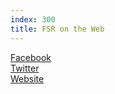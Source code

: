 ```yaml
---
index: 300
title: FSR on the Web
---
```


[Facebook](https://www.facebook.com/iFSR.de/)  
[Twitter](https://twitter.com/ifsr)  
[Website](https://www.ifsr.de/)